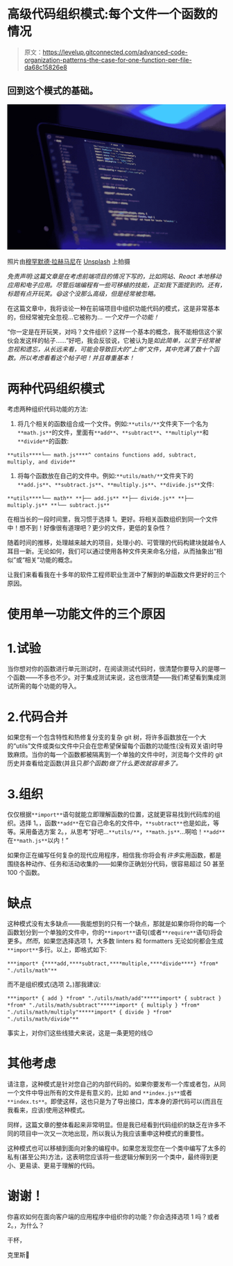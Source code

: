 # 高级代码组织模式:每个文件一个函数的情况

> 原文：<https://levelup.gitconnected.com/advanced-code-organization-patterns-the-case-for-one-function-per-file-da68c15826e8>

## **回到这个模式的基础。**

![](img/1d1a1e5199f1042f579effe27de8001b.png)

照片由[穆罕默德·拉赫马尼](https://unsplash.com/@afgprogrammer?utm_source=unsplash&utm_medium=referral&utm_content=creditCopyText)在 [Unsplash](https://unsplash.com/s/photos/software?utm_source=unsplash&utm_medium=referral&utm_content=creditCopyText) 上拍摄

*免责声明:这篇文章是在考虑前端项目的情况下写的，比如网站、React 本地移动应用和电子应用。尽管后端编程有一些可移植的技能，正如我下面提到的。还有，标题有点开玩笑。😄这个没那么高级，但是经常被忽略。*

在这篇文章中，我将谈论一种在前端项目中组织功能代码的模式，这是非常基本的，但经常被完全忽视…它被称为… *一个文件一个功能！*

“你一定是在开玩笑，对吗？文件组织？这样一个基本的概念，我不能相信这个家伙会发这样的帖子……”好吧，我会反驳说，它被认为是*如此简单，以至于经常被忽视和遗忘，从长远来看，可能会导致巨大的“上帝”文件，其中充满了数十个函数。所以考虑看看这个帖子吧！并且尊重基本！*

# 两种代码组织模式

考虑两种组织代码功能的方法:

1.  将几个相关的函数组合成一个文件。例如:`**utils/**`文件夹下一个名为`**math.js**`的文件，里面有`**add**`、`**subtract**`、`**multiply**`和`**divide**`的函数:

```
**utils****└── math.js****^ contains functions add, subtract, multiply, and divide**
```

1.  将每个函数放在自己的文件中。例如:`**utils/math/**`文件夹下的`**add.js**`、`**subtract.js**`、`**multiply.js**`、`**divide.js**`文件:

```
**utils****└── math** **├── add.js** **├── divide.js** **├── multiply.js** **└── subtract.js**
```

在相当长的一段时间里，我习惯于选择 1。更好。将相关函数组织到同一个文件中！想不到！好像很有道理吧？更少的文件，更低的复杂性？

随着时间的推移，处理越来越大的项目，处理小的、可管理的代码构建块就越令人耳目一新。无论如何，我们可以通过使用各种文件夹来命名分组，从而抽象出“相似”或“相关”功能的概念。

让我们来看看我在十多年的软件工程师职业生涯中了解到的单函数文件更好的三个原因。

# 使用单一功能文件的三个原因

# 1.试验

当你想对你的函数进行单元测试时，在阅读测试代码时，很清楚你要导入的是哪一个函数——不多也不少。对于集成测试来说，这也很清楚——我们希望看到集成测试所需的每个功能的导入。

# 2.代码合并

如果您有一个包含特性和热修复分支的复杂 git 树，将许多函数放在一个大的“utils”文件或类似文件中只会在您希望保留每个函数的功能性(没有双关语)时导致麻烦。当你的每一个函数都被隔离到一个单独的文件中时，浏览每个文件的 git 历史并查看给定函数(并且只*那个函数)做了什么更改就容易多了。*

# 3.组织

仅仅根据`**import**`语句就能立即理解函数的位置，这就更容易找到代码库的组织。选择 1。，函数`**add**`在它自己命名的文件中，`**subtract**`也是如此，等等。采用备选方案 2。，从思考“好吧...`**utils/**`，`**math.js**`...啊哈！`**add**`在`**math.js**`以内！”

如果你正在编写任何复杂的现代应用程序，相信我:你将会有*许多*实用函数，都是围绕各种动作、任务和活动收集的——如果你正确划分代码，很容易超过 50 甚至 100 个函数。

# 缺点

这种模式没有太多缺点——我能想到的只有一个缺点，那就是如果你将你的每一个函数划分到一个单独的文件中，你的`**import**`语句(或者`**require**`语句)将会更多。*然而*，如果您选择选项 1，大多数 linters 和 formatters 无论如何都会生成`**import**`多行。以上，即格式如下:

```
***import* {****add,****subtract,****multiple,****divide****} *from* "./utils/math"**
```

而不是组织模式(选项 2。)那我建议:

```
***import* { add } *from* "./utils/math/add"*****import* { subtract } *from* "./utils/math/subtract"*****import* { multiply } *from* "./utils/math/multiply"*****import* { divide } *from* "./utils/math/divide"**
```

事实上，对你们这些线猎犬来说，这是一条更短的线😉

# 其他考虑

请注意，这种模式是针对您自己的内部代码的。如果你要发布一个库或者包，从同一个文件中导出所有的文件是有意义的，比如 and `**index.js**`或者`**index.ts**`。即使这样，这也只是为了导出接口，库本身的源代码可以(而且在我看来，应该)使用这种模式。

同样，这篇文章的整体看起来非常明显。但是我已经看到代码组织的缺乏在许多不同的项目中一次又一次地出现，所以我认为我应该重申这种模式的重要性。

这种模式也可以移植到面向对象的编程中。如果您发现您在一个类中编写了太多的私有(甚至公共)方法，这表明您应该将一些逻辑分解到另一个类中，最终得到更小、更易读、更易于理解的代码。

# 谢谢！

你喜欢如何在面向客户端的应用程序中组织你的功能？你会选择选项 1 吗？或者 2。，为什么？

干杯，

克里斯🍺